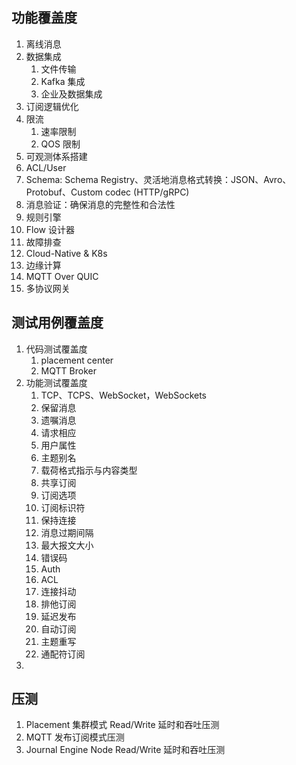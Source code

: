 ## 功能覆盖度
1. 离线消息
2. 数据集成
   1. 文件传输
   2. Kafka 集成
   3. 企业及数据集成
3. 订阅逻辑优化
4. 限流
   1. 速率限制
   2. QOS 限制
5. 可观测体系搭建
6. ACL/User
7. Schema: Schema Registry、灵活地消息格式转换：JSON、Avro、Protobuf、Custom codec (HTTP/gRPC)
8. 消息验证：确保消息的完整性和合法性
9.  规则引擎
10. Flow 设计器
11. 故障排查
12. Cloud-Native & K8s
13. 边缘计算
14. MQTT Over QUIC
15. 多协议网关

## 测试用例覆盖度
1. 代码测试覆盖度
   1. placement center
   2. MQTT Broker
2. 功能测试覆盖度
   1. TCP、TCPS、WebSocket，WebSockets
   2. 保留消息
   3. 遗嘱消息
   4. 请求相应
   5. 用户属性
   6. 主题别名
   7. 载荷格式指示与内容类型
   8. 共享订阅
   9. 订阅选项
   10. 订阅标识符
   11. 保持连接
   12. 消息过期间隔
   13. 最大报文大小
   14. 错误码
   15. Auth
   16. ACL
   17. 连接抖动
   18. 排他订阅
   19. 延迟发布
   20. 自动订阅
   21. 主题重写
   22. 通配符订阅
3.  
   
## 压测
1. Placement 集群模式 Read/Write 延时和吞吐压测
2. MQTT 发布订阅模式压测
3. Journal Engine Node Read/Write 延时和吞吐压测